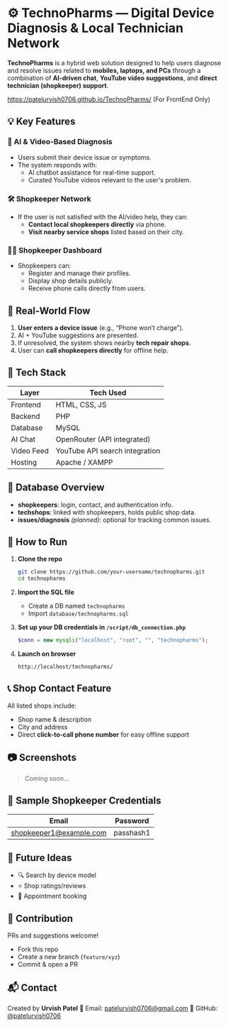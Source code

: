 # ⚙️ TechnoPharms — Digital Device Diagnosis & Local Technician Network

**TechnoPharms** is a hybrid web solution designed to help users diagnose and resolve issues related to **mobiles, laptops, and PCs** through a combination of **AI-driven chat**, **YouTube video suggestions**, and **direct technician (shopkeeper) support**.

https://patelurvish0706.github.io/TechnoPharms/  (For FrontEnd Only)

## 💡 Key Features

### 🧠 AI & Video-Based Diagnosis
- Users submit their device issue or symptoms.
- The system responds with:
  - AI chatbot assistance for real-time support.
  - Curated YouTube videos relevant to the user's problem.

### 🛠️ Shopkeeper Network
- If the user is not satisfied with the AI/video help, they can:
  - **Contact local shopkeepers directly** via phone.
  - **Visit nearby service shops** listed based on their city.

### 👨‍🔧 Shopkeeper Dashboard
- Shopkeepers can:
  - Register and manage their profiles.
  - Display shop details publicly.
  - Receive phone calls directly from users.

## 📍 Real-World Flow

1. **User enters a device issue** (e.g., “Phone won’t charge”).
2. AI + YouTube suggestions are presented.
3. If unresolved, the system shows nearby **tech repair shops**.
4. User can **call shopkeepers directly** for offline help.

## 🧱 Tech Stack

| Layer        | Tech Used        |
|--------------|------------------|
| Frontend     | HTML, CSS, JS    |
| Backend      | PHP              |
| Database     | MySQL            |
| AI Chat      | OpenRouter (API integrated) |
| Video Feed   | YouTube API search integration |
| Hosting      | Apache / XAMPP   |

## 🧾 Database Overview

- **shopkeepers**: login, contact, and authentication info.
- **techshops**: linked with shopkeepers, holds public shop data.
- **issues/diagnosis** *(planned)*: optional for tracking common issues.

## 🚀 How to Run

1. **Clone the repo**
   ```bash
   git clone https://github.com/your-username/technopharms.git
   cd technopharms
   ```

2. **Import the SQL file**

   * Create a DB named `technopharms`
   * Import `database/technopharms.sql`

3. **Set up your DB credentials in `/script/db_connection.php`**

   ```php
   $conn = new mysqli("localhost", "root", "", "technopharms");
   ```

4. **Launch on browser**

   ```
   http://localhost/technopharms/
   ```


## 📞 Shop Contact Feature

All listed shops include:

* Shop name & description
* City and address
* Direct **click-to-call phone number** for easy offline support

## 📷 Screenshots

> Coming soon...



## 📌 Sample Shopkeeper Credentials

| Email                                     | Password |
| ----------------------------------------- | -------- |
| shopkeeper1@example.com | passhash1 |


## 🧠 Future Ideas

* 🔍 Search by device model
* ⭐ Shop ratings/reviews
* 📅 Appointment booking

## 🤝 Contribution

PRs and suggestions welcome!

* Fork this repo
* Create a new branch (`feature/xyz`)
* Commit & open a PR

## 📬 Contact

Created by **Urvish Patel**
📧 Email: [patelurvish0706@gmail.com](mailto:patelurvish0706@gmail.com)
📌 GitHub: [@patelurvish0706](https://github.com/patelurvish0706)
